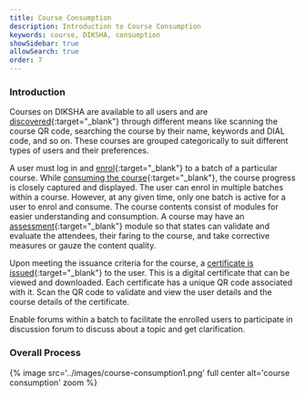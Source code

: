 ```yaml
---
title: Course Consumption
description: Introduction to Course Consumption
keywords: course, DIKSHA, consumption
showSidebar: true
allowSearch: true
order: 7
---
```


### Introduction

Courses on DIKSHA are available to all users and are [discovered](../course-consumption/index.html){:target="_blank"} through different means like scanning the course QR code, searching the course by their name, keywords and DIAL code, and so on. These courses are grouped categorically to suit different types of users and their preferences. 


A user must log in and [enrol](../course-consumption/enrol-into-a-course.html){:target="_blank"} to a batch of a particular course. While [consuming the course](../course-consumption/take-the-course.html){:target="_blank"}, the course progress is closely captured and displayed. The user can enrol in multiple batches within a course. However, at any given time, only one batch is active for a user to enrol and consume.                                                                                                                        The course contents consist of modules for easier understanding and consumption. A course may have an [assessment](../course-consumption/courses-assessment.html){:target="_blank"} module so that states can validate and evaluate the attendees, their faring to the course, and take corrective measures or gauze the content quality.


Upon meeting the issuance criteria for the course, a [certificate is issued](../course-consumption/receive-certificate-course.html){:target="_blank"} to the user. This is a digital certificate that can be viewed and downloaded. Each certificate has a unique QR code associated with it.  Scan the QR code to validate and view the user details and the course details of the certificate.
  
Enable forums within a batch to facilitate the enrolled users to participate in discussion forum to discuss about a topic and get clarification. 

### Overall Process

{% image src='../images/course-consumption1.png' full center  alt='course consumption' zoom %}
